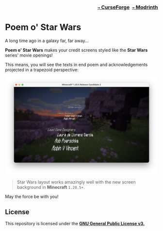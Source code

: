 ### <p align=right>[`→` CurseForge](https://www.curseforge.com/minecraft/mc-mods/poem-of-star-wars)&ensp;[`→` Modrinth](https://modrinth.com/mod/poem-of-star-wars)</p>

# Poem o' Star Wars

A long time ago in a galaxy far, far away...

**Poem o' Star Wars** makes your credit screens styled like the **Star Wars** series' movie openings!

This means, you will see the texts in end poem and acknowledgements projected in a trapezoid perspective:

![screenshot](https://github.com/KessokuTeaTime/Poem-of-Star-Wars/blob/artwork/content/screenshot-content-mc1.20.5.png?raw=true)

> Star Wars layout works amazingly well with the new screen background in **Minecraft** `1.20.5+`.

May the force be with you!

## License

This repository is licensed under the **[GNU General Public License v3.](LICENSE)**

